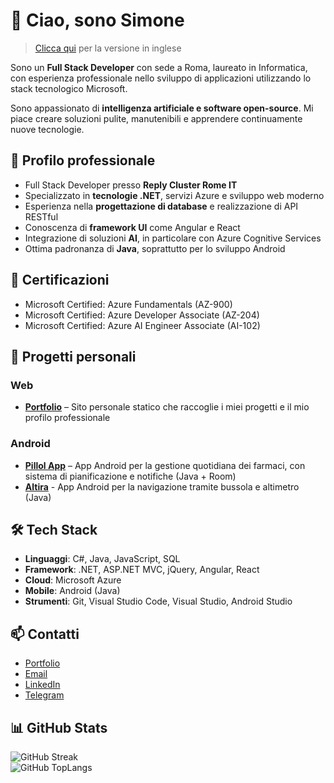 # 👋 Ciao, sono Simone

> [Clicca qui](README.md) per la versione in inglese

Sono un **Full Stack Developer** con sede a Roma, laureato in Informatica, con esperienza professionale nello sviluppo di applicazioni utilizzando lo stack tecnologico Microsoft.

Sono appassionato di **intelligenza artificiale e software open-source**. Mi piace creare soluzioni pulite, manutenibili e apprendere continuamente nuove tecnologie.

## 💼 Profilo professionale

- Full Stack Developer presso **Reply Cluster Rome IT**
- Specializzato in **tecnologie .NET**, servizi Azure e sviluppo web moderno
- Esperienza nella **progettazione di database** e realizzazione di API RESTful
- Conoscenza di **framework UI** come Angular e React
- Integrazione di soluzioni **AI**, in particolare con Azure Cognitive Services
- Ottima padronanza di **Java**, soprattutto per lo sviluppo Android

## 🧠 Certificazioni

- Microsoft Certified: Azure Fundamentals (AZ-900)
- Microsoft Certified: Azure Developer Associate (AZ-204)
- Microsoft Certified: Azure AI Engineer Associate (AI-102)

## 🧪 Progetti personali

### Web
- [**Portfolio**](https://github.com/simdlg/simdlg.github.io) – Sito personale statico che raccoglie i miei progetti e il mio profilo professionale

### Android
- [**Pillol App**](https://github.com/simdlg/pillol-app-info) – App Android per la gestione quotidiana dei farmaci, con sistema di pianificazione e notifiche (Java + Room)  
- [**Altira**](https://github.com/simdlg/altira-info) - App Android per la navigazione tramite bussola e altimetro (Java)

## 🛠️ Tech Stack

- **Linguaggi**: C#, Java, JavaScript, SQL  
- **Framework**: .NET, ASP.NET MVC, jQuery, Angular, React  
- **Cloud**: Microsoft Azure  
- **Mobile**: Android (Java)  
- **Strumenti**: Git, Visual Studio Code, Visual Studio, Android Studio  

## 📫 Contatti

- [Portfolio](https://simdlg.github.io)  
- [Email](mailto:simdlg@outlook.it)
- [LinkedIn](https://www.linkedin.com/in/simdlg/)  
- [Telegram](https://t.me/simonedelgrosso)

## 📊 GitHub Stats

![GitHub Streak](https://streak-stats.demolab.com?user=simdlg&theme=transparent&hide_border=true)  
![GitHub TopLangs](https://github-readme-stats.vercel.app/api/top-langs/?username=simdlg&theme=transparent&show_icons=true&hide_border=true&layout=compact)
